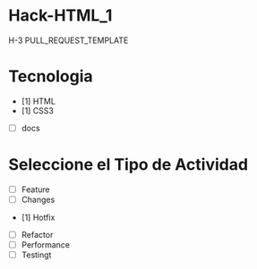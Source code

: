 # Hack-HTML_1
H-3
PULL_REQUEST_TEMPLATE
# Tecnologia
- [1] HTML
- [1] CSS3
- [ ] docs

# Seleccione el Tipo de Actividad
- [ ] Feature
- [ ] Changes
- [1] Hotfix
- [ ] Refactor
- [ ] Performance
- [ ] Testingt